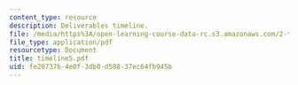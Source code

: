 ```yaml
---
content_type: resource
description: Deliverables timeline.
file: /media/https%3A/open-learning-course-data-rc.s3.amazonaws.com/2-tha-undergraduate-thesis-for-course-2-a-january-iap-2007/fe20737b4e0f3db0d58837ec64fb945b_timeline5.pdf
file_type: application/pdf
resourcetype: Document
title: timeline5.pdf
uid: fe20737b-4e0f-3db0-d588-37ec64fb945b
---
```

